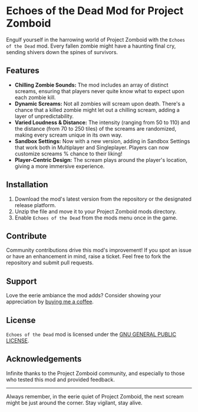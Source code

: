 # Echoes of the Dead Mod for Project Zomboid

Engulf yourself in the harrowing world of Project Zomboid with the `Echoes of the Dead` mod. Every fallen zombie might have a haunting final cry, sending shivers down the spines of survivors.

## Features

- **Chilling Zombie Sounds:** The mod includes an array of distinct screams, ensuring that players never quite know what to expect upon each zombie kill.
- **Dynamic Screams:** Not all zombies will scream upon death. There's a chance that a killed zombie might let out a chilling scream, adding a layer of unpredictability.
- **Varied Loudness & Distance:** The intensity (ranging from 50 to 110) and the distance (from 70 to 250 tiles) of the screams are randomized, making every scream unique in its own way.
- **Sandbox Settings:** Now with a new version, adding in Sandbox Settings that work both in Multiplayer and Singleplayer. Players can now customize screams % chance to their liking!
- **Player-Centric Design:** The scream plays around the player's location, giving a more immersive experience.

## Installation

1. Download the mod's latest version from the repository or the designated release platform.
2. Unzip the file and move it to your Project Zomboid mods directory.
3. Enable `Echoes of the Dead` from the mods menu once in the game.

## Contribute

Community contributions drive this mod's improvement! If you spot an issue or have an enhancement in mind, raise a ticket. Feel free to fork the repository and submit pull requests.

## Support

Love the eerie ambiance the mod adds? Consider showing your appreciation by [buying me a coffee](https://ko-fi.com/stormboxoriginal).

## License

`Echoes of the Dead` mod is licensed under the [GNU GENERAL PUBLIC LICENSE](LICENSE).

## Acknowledgements

Infinite thanks to the Project Zomboid community, and especially to those who tested this mod and provided feedback.

---

Always remember, in the eerie quiet of Project Zomboid, the next scream might be just around the corner. Stay vigilant, stay alive.
